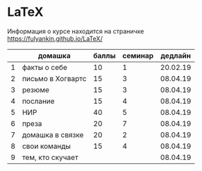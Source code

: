 # LaTeX

Информация о курсе находится на страничке https://fulyankin.github.io/LaTeX/








|   | домашка           | баллы  | семинар  | дедлайн  |
|---|-------------------|--------|----------|----------|
| 1 | факты о себе      |  10    |     1    | 20.02.19 |
| 2 | письмо в Хогвартс |  15    |     3    | 08.04.19 |
| 3 | резюме            |  15    |     3    | 08.04.19 |
| 4 | послание          |  15    |     4    | 08.04.19 |
| 5 | НИР               |  40    |     5    | 08.04.19 |
| 6 | преза             |  20    |     7    | 08.04.19 |
| 7 | домашка в связке  |  20    |     2    | 08.04.19 |
| 8 | свои команды      |  15    |     4    | 08.04.19 |
| 9 | тем, кто скучает  |        |          | 08.04.19 |





